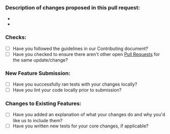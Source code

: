 ### Description of changes proposed in this pull request:
- 
- 

### Checks:
* [ ] Have you followed the guidelines in our Contributing document?
* [ ] Have you checked to ensure there aren't other open [Pull Requests](../../pulls) for the same update/change?

<!-- You can erase any parts of the below if it's not not applicable to your PR -->

### New Feature Submission:
* [ ] Have you successfully ran tests with your changes locally?
* [ ] Have you lint your code locally prior to submission?

### Changes to Existing Features:
* [ ] Have you added an explanation of what your changes do and why you'd like us to include them?
* [ ] Have you written new tests for your core changes, if applicable?
